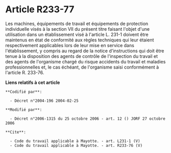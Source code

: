 # Article R233-77

Les machines, équipements de travail et équipements de protection individuelle visés à la section VII du présent titre
faisant l'objet d'une utilisation dans un établissement visé à l'article L. 231-1 doivent être maintenus en état de
conformité aux règles techniques qui leur étaient respectivement applicables lors de leur mise en service dans
l'établissement, y compris au regard de la notice d'instructions qui doit être tenue à la disposition des agents de contrôle
de l'inspection du travail et des agents de l'organisme chargé du risque accidents du travail et maladies professionnelles
et, le cas échéant, de l'organisme saisi conformément à l'article R. 233-76.

**Liens relatifs à cet article**

	**Codifié par**:

	  - Décret n°2004-196 2004-02-25

	**Modifié par**:

	  - Décret n°2006-1315 du 25 octobre 2006 - art. 12 () JORF 27 octobre 2006

	**Cite**:

	  - Code du travail applicable à Mayotte. - art. L231-1 (V)
	  - Code du travail applicable à Mayotte. - art. R233-76 (V)
